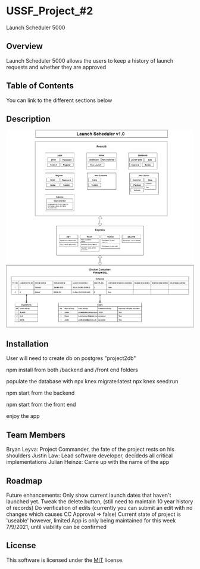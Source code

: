 # USSF_Project_#2
Launch Scheduler 5000

## Overview
Launch Scheduler 5000 allows the users to keep a history of launch requests and whether they are approved

## Table of Contents
You can link to the different sections below

## Description
![Schema](./Description/SCHEMA.png)

## Installation
User will need to create db on postgres "project2db"

npm install from both /backend and /front end folders

populate the database with
    npx knex migrate:latest
    npx knex seed:run

npm start from the backend

npm start from the front end

enjoy the app


## Team Members

Bryan Leyva: Project Commander, the fate of the project rests on his shoulders
Justin Law: Lead software developer, decideds all critical implementations
Julian Heinze: Came up with the name of the app

## Roadmap
Future enhancements:
    Only show current launch dates that haven't launched yet.
    Tweak the delete button, (still need to maintain 10 year history of records)
    Do verification of edits (currently you can submit an edit with no changes which causes CC Approval => false)
    Current state of project is 'useable' however, limited
    App is only being maintained for this week 7/9/2021, until viability can be confirmed

## License
This software is licensed under the [MIT](./LICENSE) license.